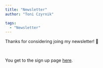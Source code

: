 ```yaml
---
title: "Newsletter"
author: "Toni Czyrnik"

tags:
  - "Newsletter"
---
```


Thanks for considering joing my newsletter! 🙂

<br>

You get to the sign up page <a href="./sign_up">here</a>.
